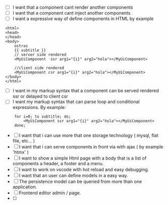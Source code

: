 - [ ] I want that a component cant render another components
- [ ] I want that a component cant inject another components
- [ ] I want a expressive way of define components in HTML by example
```
<html>
<head>
</head>
<body>
    ostras
    {{ subtitle }}
    // server side rendered
    <MyUiComponent  ssr arg1="{i}" arg2="hola"></MyUiComponent>

    //client side rendered
    <MyUiComponent csr arg1="{i}" arg2="hola"></MyUiComponent>
</body>
</html>
```
- [ ] I want in my markup syntax that a component can be served rendered ssr or delayed to client csr
- [ ] I want my markup syntax that can parse loop and conditional expressions. By example:
```
    for i=0; to subtitle; do;
        <MyUiComponent ssr arg1="{i}" arg2="hola"></MyUiComponent>
    done;
```
- [ ] I want that i can use more that one storage technology ( mysql, flat file, etc... )
- [ ] I want that i can serve components in front via with ajax ( by example 'htmx' )
- [ ] I want to show a simple Html page with a body that is a list of components a header, a footer and a menu.
- [ ] I want to work on vscode with hot reload and easy debugging.
- [ ] I want that an user can define models in a easy way.
- [ ] The persistence model can be queried from more than one application.
- [ ] Frontend editor admin / page.
- [ ] 